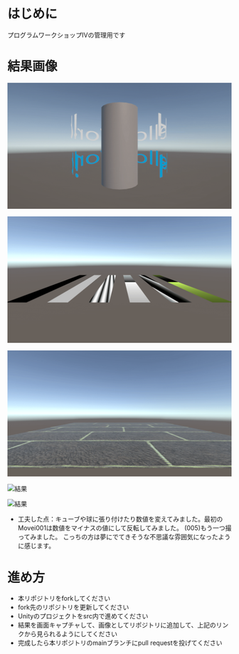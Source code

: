 # はじめに
プログラムワークショップIVの管理用です

# 結果画像

![結果](Movie_001.gif)

![結果](Movie_002.gif)

![結果](Movie_003.gif)

![結果](Movie_004.gif)

![結果](Movie_005.gif)

- 工夫した点：キューブや球に張り付けたり数値を変えてみました。最初のMovei001は数値をマイナスの値にして反転してみました。
(005)もう一つ撮ってみました。
こっちの方は夢にでてきそうな不思議な雰囲気になったように感じます。


# 進め方

- 本リポジトリをforkしてください
- fork先のリポジトリを更新してください
- Unityのプロジェクトをsrc内で進めてください
- 結果を画面キャプチャして、画像としてリポジトリに追加して、上記のリンクから見られるようにしてください
- 完成したら本リポジトリのmainブランチにpull requestを投げてください
